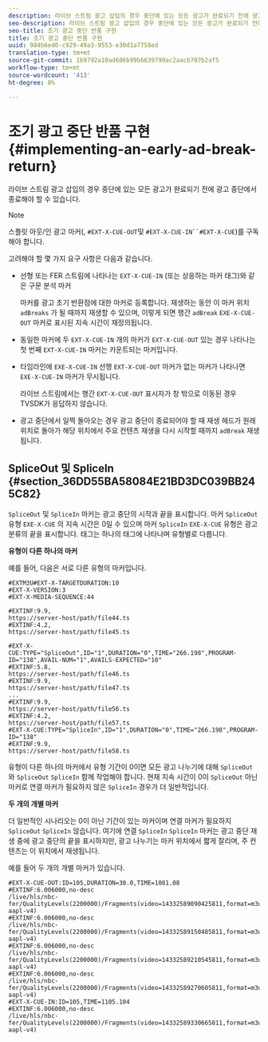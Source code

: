 ```yaml
---
description: 라이브 스트림 광고 삽입의 경우 중단에 있는 모든 광고가 완료되기 전에 광고 중단에서 종료해야 할 수 있습니다.
seo-description: 라이브 스트림 광고 삽입의 경우 중단에 있는 모든 광고가 완료되기 전에 광고 중단에서 종료해야 할 수 있습니다.
seo-title: 조기 광고 중단 반품 구현
title: 조기 광고 중단 반품 구현
uuid: 984b6ed0-c929-49a3-9553-e30d1a7758ed
translation-type: tm+mt
source-git-commit: 1b9792a10ad606b99b6639799ac2aacb707b2af5
workflow-type: tm+mt
source-wordcount: '413'
ht-degree: 0%

---
```



# 조기 광고 중단 반품 구현{#implementing-an-early-ad-break-return}

라이브 스트림 광고 삽입의 경우 중단에 있는 모든 광고가 완료되기 전에 광고 중단에서 종료해야 할 수 있습니다.

>[!NOTE]
>
>스플릿 아웃/인 광고 마커(, `#EXT-X-CUE-OUT`및 `#EXT-X-CUE-IN``#EXT-X-CUE`)를 구독해야 합니다.

고려해야 할 몇 가지 요구 사항은 다음과 같습니다.

* 선형 또는 FER 스트림에 나타나는 `EXT-X-CUE-IN` (또는 상응하는 마커 태그)와 같은 구문 분석 마커

   마커를 광고 초기 반환점에 대한 마커로 등록합니다. 재생하는 동안 이 마커 위치 `adBreaks` 가 될 때까지 재생할 수 있으며, 이렇게 되면 행간 `adBreak` `EXE-X-CUE-OUT` 마커로 표시된 지속 시간이 재정의됩니다.

* 동일한 마커에 두 `EXT-X-CUE-IN` 개의 마커가 `EXT-X-CUE-OUT` 있는 경우 나타나는 첫 번째 `EXT-X-CUE-IN` 마커는 카운트되는 마커입니다.

* 타임라인에 `EXE-X-CUE-IN` 선행 `EXT-X-CUE-OUT` 마커가 없는 마커가 나타나면 `EXE-X-CUE-IN` 마커가 무시됩니다.

   라이브 스트림에서는 행간 `EXT-X-CUE-OUT` 표시자가 창 밖으로 이동된 경우 TVSDK가 응답하지 않습니다.

* 광고 중단에서 일찍 돌아오는 경우 광고 중단이 종료되어야 할 때 재생 헤드가 원래 위치로 돌아가 해당 위치에서 주요 컨텐츠 재생을 다시 시작할 때까지 `adBreak` 재생됩니다.

## SpliceOut 및 SpliceIn {#section_36DD55BA58084E21BD3DC039BB245C82}

`SpliceOut` 및 `SpliceIn` 마커는 광고 중단의 시작과 끝을 표시합니다. 마커 `SpliceOut` 유형 `EXE-X-CUE` 의 지속 시간은 0일 수 있으며 마커 `SpliceIn` `EXE-X-CUE` 유형은 광고 분류의 끝을 표시합니다. 태그는 하나의 태그에 나타나며 유형별로 다릅니다.

**유형이 다른 하나의 마커**

예를 들어, 다음은 서로 다른 유형의 마커입니다.

```
#EXTM3U#EXT-X-TARGETDURATION:10
#EXT-X-VERSION:3
#EXT-X-MEDIA-SEQUENCE:44
  
#EXTINF:9.9,
https://server-host/path/file44.ts
#EXTINF:4.2,
https://server-host/path/file45.ts
  
#EXT-X-CUE:TYPE="SpliceOut",ID="1",DURATION="0",TIME="266.198",PROGRAM-ID="138",AVAIL-NUM="1",AVAILS-EXPECTED="10"
#EXTINF:5.8,
https://server-host/path/file46.ts
#EXTINF:9.9,
https://server-host/path/file47.ts
...
#EXTINF:9.9,
https://server-host/path/file56.ts
#EXTINF:4.2,
https://server-host/path/file57.ts
#EXT-X-CUE:TYPE="SpliceIn",ID="1",DURATION="0",TIME="266.198",PROGRAM-ID="138"
#EXTINF:9.9,
https://server-host/path/file58.ts
```

유형이 다른 하나의 마커에서 유형 기간이 0이면 모든 광고 나누기에 대해 `SpliceOut` 와 `SpliceOut` `SpliceIn` 함께 작업해야 합니다. 현재 지속 시간이 0이 `SpliceOut` 아닌 마커로 연결 마커가 필요하지 않은 `SpliceIn` 경우가 더 일반적입니다.

**두 개의 개별 마커**

더 일반적인 시나리오는 0이 아닌 기간이 있는 마커이며 연결 마커가 필요하지 `SpliceOut` `SpliceIn` 않습니다. 여기에 연결 `SpliceIn` `SpliceIn` 마커는 광고 중단 재생 중에 광고 중단의 끝을 표시하지만, 광고 나누기는 마커 위치에서 짧게 잘리며, 주 컨텐츠는 이 위치에서 재생됩니다.

예를 들어 두 개의 개별 마커가 있습니다.

```
#EXT-X-CUE-OUT:ID=105,DURATION=30.0,TIME=1081.08
#EXTINF:6.006000,no-desc
/live/hls/nbc-fer/QualityLevels(2200000)/Fragments(video=14332589090425811,format=m3u8-aapl-v4)
#EXTINF:6.006000,no-desc
/live/hls/nbc-fer/QualityLevels(2200000)/Fragments(video=14332589150485811,format=m3u8-aapl-v4)
#EXTINF:6.006000,no-desc
/live/hls/nbc-fer/QualityLevels(2200000)/Fragments(video=14332589210545811,format=m3u8-aapl-v4)
#EXTINF:6.006000,no-desc
/live/hls/nbc-fer/QualityLevels(2200000)/Fragments(video=14332589270605811,format=m3u8-aapl-v4)
#EXT-X-CUE-IN:ID=105,TIME=1105.104
#EXTINF:6.006000,no-desc
/live/hls/nbc-fer/QualityLevels(2200000)/Fragments(video=14332589330665811,format=m3u8-aapl-v4)
```

